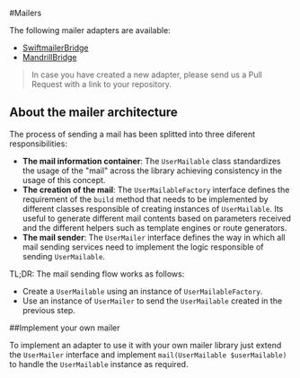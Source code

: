 #Mailers

The following mailer adapters are available:

* [SwiftmailerBridge](https://github.com/BenGorUser/SwiftMailerBridge)
* [MandrillBridge](https://github.com/BenGorUser/MandrillBridge) 

> In case you have created a new adapter, please send us a Pull Request with a link to your repository.

## About the mailer architecture

The process of sending a mail has been splitted into three diferent responsibilities:

* **The mail information container**: The `UserMailable` class standardizes the usage of the "mail" across the library 
achieving consistency in the usage of this concept.
* **The creation of the mail**: The `UserMailableFactory` interface defines the requirement of the `build` method that
needs to be implemented by different classes responsible of creating instances of `UserMailable`. 
Its useful to generate different mail contents based on parameters received and the different helpers such as template 
engines or route generators.
* **The mail sender**: The `UserMailer` interface defines the way in which all mail sending services need to implement
the logic responsible of sending `UserMailable`.

TL;DR: The mail sending flow works as follows:
* Create a `UserMailable` using an instance of `UserMailableFactory`.
* Use an instance of `UserMailer` to send the `UserMailable` created in the previous step.

##Implement your own mailer

To implement an adapter to use it with your own mailer library just extend the `UserMailer` interface and implement
`mail(UserMailable $userMailable)` to handle the `UserMailable` instance as required.



